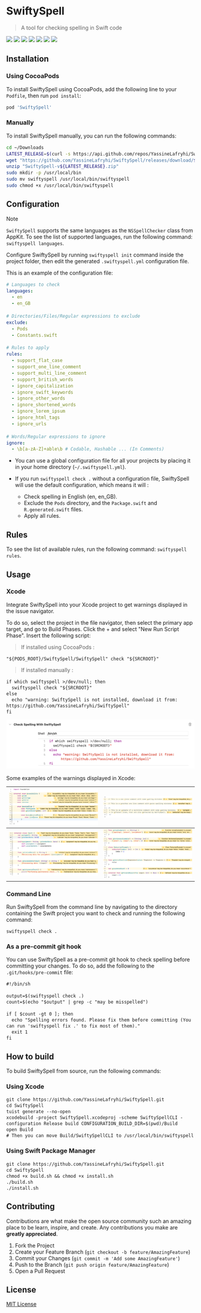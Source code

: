 # SwiftySpell
> A tool for checking spelling in Swift code

![](https://img.shields.io/badge/license-MIT-brown)
![](https://img.shields.io/badge/version-0.9.7-orange)
![](https://img.shields.io/badge/Tuist-4.22.0-blue)
![](https://img.shields.io/badge/SwiftSyntax-600.0.1-purple)
![](https://img.shields.io/badge/Yams-5.1.3-red)
![](https://img.shields.io/badge/Commander-0.9.1-green)
![](https://img.shields.io/badge/Xcode-15.2-blue)

## Installation
### Using CocoaPods
To install SwiftySpell using CocoaPods, add the following line to your `Podfile`, then run `pod install`:
```ruby
pod 'SwiftySpell'
```

### Manually
To install SwiftySpell manually, you can run the following commands:

```bash
cd ~/Downloads
LATEST_RELEASE=$(curl -s https://api.github.com/repos/YassineLafryhi/SwiftySpell/releases/latest | grep tag_name | cut -d '"' -f 4)
wget "https://github.com/YassineLafryhi/SwiftySpell/releases/download/${LATEST_RELEASE}/SwiftySpell-v${LATEST_RELEASE}.zip"
unzip "SwiftySpell-v${LATEST_RELEASE}.zip"
sudo mkdir -p /usr/local/bin
sudo mv swiftyspell /usr/local/bin/swiftyspell
sudo chmod +x /usr/local/bin/swiftyspell
```

## Configuration

> [!NOTE]
> `SwiftySpell` supports the same languages as the `NSSpellChecker` class from AppKit. To see the list of supported languages, run the following command: `swiftyspell languages`.

Configure SwiftySpell by running `swiftyspell init` command inside the project folder, then edit the generated `.swiftyspell.yml` configuration file.

This is an example of the configuration file:

```yml
# Languages to check
languages:
  - en
  - en_GB

# Directories/Files/Regular expressions to exclude
exclude:
  - Pods
  - Constants.swift

# Rules to apply
rules:
  - support_flat_case
  - support_one_line_comment
  - support_multi_line_comment
  - support_british_words
  - ignore_capitalization
  - ignore_swift_keywords
  - ignore_other_words
  - ignore_shortened_words
  - ignore_lorem_ipsum
  - ignore_html_tags
  - ignore_urls

# Words/Regular expressions to ignore
ignore:
  - \b[a-zA-Z]+able\b # Codable, Hashable ... (In Comments)
```

+ You can use a global configuration file for all your projects by placing it in your home directory (`~/.swiftyspell.yml`).

+ If you run `swiftyspell check .` without a configuration file, SwiftySpell will use the default configuration, which means it will :
  - Check spelling in English (en, en_GB).
  - Exclude the `Pods` directory, and the `Package.swift` and `R.generated.swift` files.
  - Apply all rules.

## Rules
To see the list of available rules, run the following command: `swiftyspell rules`.

## Usage

### Xcode
Integrate SwiftySpell into your Xcode project to get warnings displayed in the issue navigator.

To do so, select the project in the file navigator, then select the primary app target, and go to Build Phases. Click the + and select "New Run Script Phase". Insert the following script:
> If installed using CocoaPods :

```shell
"${PODS_ROOT}/SwiftySpell/SwiftySpell" check "${SRCROOT}"
```

> If installed manually :

```shell
if which swiftyspell >/dev/null; then
  swiftyspell check "${SRCROOT}"
else
  echo "warning: SwiftySpell is not installed, download it from: https://github.com/YassineLafryhi/SwiftySpell"
fi
```
![](Screenshots/Screenshot1.png)

Some examples of the warnings displayed in Xcode:

| ![](Screenshots/Screenshot2.png) | ![](Screenshots/Screenshot3.png) |
|----------------------------------|----------------------------------|
| ![](Screenshots/Screenshot4.png) | ![](Screenshots/Screenshot5.png) |

### Command Line
Run SwiftySpell from the command line by navigating to the directory containing the Swift project you want to check and running the following command:
```shell
swiftyspell check .
```

### As a pre-commit git hook
You can use SwiftySpell as a pre-commit git hook to check spelling before committing your changes. To do so, add the following to the `.git/hooks/pre-commit` file:
```shell
#!/bin/sh

output=$(swiftyspell check .)
count=$(echo "$output" | grep -c "may be misspelled")

if [ $count -gt 0 ]; then
  echo "Spelling errors found. Please fix them before committing (You can run 'swiftyspell fix .' to fix most of them)."
  exit 1
fi
```

## How to build

To build SwiftySpell from source, run the following commands:

### Using Xcode

```shell
git clone https://github.com/YassineLafryhi/SwiftySpell.git
cd SwiftySpell
tuist generate --no-open
xcodebuild -project SwiftySpell.xcodeproj -scheme SwiftySpellCLI -configuration Release build CONFIGURATION_BUILD_DIR=$(pwd)/Build
open Build
# Then you can move Build/SwiftySpellCLI to /usr/local/bin/swiftyspell
```

### Using Swift Package Manager

```shell
git clone https://github.com/YassineLafryhi/SwiftySpell.git
cd SwiftySpell
chmod +x build.sh && chmod +x install.sh
./build.sh
./install.sh
```

## Contributing

Contributions are what make the open source community such an amazing place to be learn, inspire, and create. Any contributions you make are **greatly appreciated**.

1. Fork the Project
2. Create your Feature Branch (`git checkout -b feature/AmazingFeature`)
3. Commit your Changes (`git commit -m 'Add some AmazingFeature'`)
4. Push to the Branch (`git push origin feature/AmazingFeature`)
5. Open a Pull Request

## License
[MIT License](https://choosealicense.com/licenses/mit)

